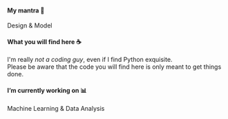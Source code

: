 #### My mantra :thought_balloon: 
Design & Model

#### What you will find here  :coffee:  
I'm really *not a coding guy*, even if I find Python exquisite.\
Please be aware that the code you will find here is only meant to get things done.

#### I’m currently working on :bar_chart:
Machine Learning & Data Analysis
